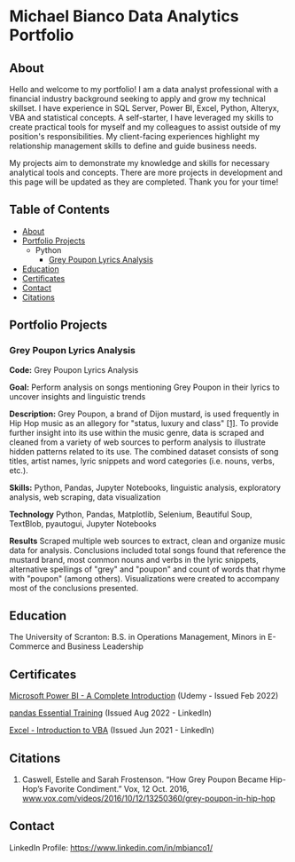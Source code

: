 # Michael Bianco Data Analytics Portfolio
## About
Hello and welcome to my portfolio! I am a data analyst professional with a financial industry background seeking to apply and grow my technical skillset. I have experience in SQL Server, Power BI, Excel, Python, Alteryx, VBA and statistical concepts. A self-starter, I have leveraged my skills to create practical tools for myself and my colleagues to assist outside of my position's responsibilities. My client-facing experiences highlight my relationship management skills to define and guide business needs.
	
My projects aim to demonstrate my knowledge and skills for necessary analytical tools and concepts. There are more projects in development and this page will be updated as they are completed. Thank you for your time!
## Table of Contents
* [About](https://github.com/Michael-Bianco-Portfolio/Data-Analytics-Portfolio/tree/main?tab=readme-ov-file#about)
* [Portfolio Projects](https://github.com/Michael-Bianco-Portfolio/Data-Analytics-Portfolio/tree/main?tab=readme-ov-file#portfolio-projects)
    * Python
        * [Grey Poupon Lyrics Analysis](https://github.com/Michael-Bianco-Portfolio/Data-Analytics-Portfolio/tree/main?tab=readme-ov-file#grey-poupon-lyrics-analysis)
 * [Education](https://github.com/Michael-Bianco-Portfolio/Data-Analytics-Portfolio/tree/main?tab=readme-ov-file#education)
 * [Certificates](https://github.com/Michael-Bianco-Portfolio/Data-Analytics-Portfolio/tree/main?tab=readme-ov-file#certificates)
 * [Contact](https://github.com/Michael-Bianco-Portfolio/Data-Analytics-Portfolio/tree/main?tab=readme-ov-file#contact)
 * [Citations](https://github.com/Michael-Bianco-Portfolio/Data-Analytics-Portfolio/tree/main?tab=readme-ov-file#citations)
## Portfolio Projects
### Grey Poupon Lyrics Analysis
**Code:** Grey Poupon Lyrics Analysis

**Goal:** Perform analysis on songs mentioning Grey Poupon in their lyrics to uncover insights and linguistic trends

**Description:** Grey Poupon, a brand of Dijon mustard, is used frequently in Hip Hop music as an allegory for "status, luxury and class" [[1]](https://github.com/Michael-Bianco-Portfolio/Data-Analytics-Portfolio/tree/main?tab=readme-ov-file#citations). To provide further insight into its use within the music genre, data is scraped and cleaned from a variety of web sources to perform analysis to illustrate hidden patterns related to its use. The combined dataset consists of song titles, artist names, lyric snippets and word categories (i.e. nouns, verbs, etc.).

**Skills:** Python, Pandas, Jupyter Notebooks, linguistic analysis, exploratory analysis, web scraping, data visualization

**Technology** Python, Pandas, Matplotlib, Selenium, Beautiful Soup, TextBlob, pyautogui, Jupyter Notebooks

**Results** Scraped multiple web sources to extract, clean and organize music data for analysis. Conclusions included total songs found that reference the mustard brand, most common nouns and verbs in the lyric snippets, alternative spellings of "grey" and "poupon" and count of words that rhyme with "poupon" (among others). Visualizations were created to accompany most of the conclusions presented.
## Education
The University of Scranton: B.S. in Operations Management, Minors in E-Commerce and Business Leadership
## Certificates
[Microsoft Power BI - A Complete Introduction](https://www.udemy.com/certificate/UC-cb8ee79f-abdb-4790-b678-e8b646ed324f/) (Udemy - Issued Feb 2022)

[pandas Essential Training](https://www.linkedin.com/learning/certificates/42160b4137a91c6f0ce2331b576adfef9394f2a6414c5ed02d76183974ea0813) (Issued Aug 2022 - LinkedIn)

[Excel - Introduction to VBA](https://www.linkedin.com/learning/certificates/448a1a3fb4fc11b4aee66d519f9fbc10ff92c09bb60abfdd5e23ecbfaaaf2be1) (Issued Jun 2021 - LinkedIn)
## Citations
1. Caswell, Estelle and Sarah Frostenson. “How Grey Poupon Became Hip-Hop’s Favorite Condiment.” Vox, 12 Oct. 2016, www.vox.com/videos/2016/10/12/13250360/grey-poupon-in-hip-hop
## Contact
LinkedIn Profile: https://www.linkedin.com/in/mbianco1/
